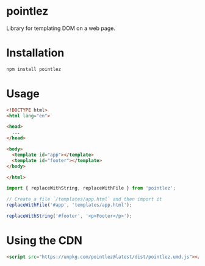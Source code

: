 # pointlez
Library for templating DOM on a web page.

# Installation
```sh
npm install pointlez
```

# Usage
```html
<!DOCTYPE html>
<html lang="en">

<head>
  ...
</head>

<body>
  <template id="app"></template>
  <template id="footer"></template>
</body>

</html>
```

```js
import { replaceWithString, replaceWithFile } from 'pointlez';

// Create a file `/templates/app.html` and then import it
replaceWithFile('#app', 'templates/app.html');

replaceWithString('#footer', '<p>Footer</p>');
```

# Using the CDN
```html
<script src="https://unpkg.com/pointlez@latest/dist/pointlez.umd.js"></script>
```

